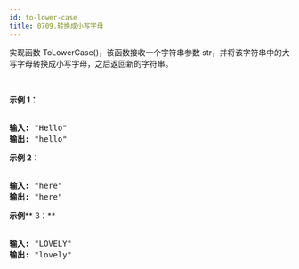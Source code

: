 ```yaml
---
id: to-lower-case
title: 0709.转换成小写字母
---
```

实现函数 ToLowerCase()，该函数接收一个字符串参数 str，并将该字符串中的大写字母转换成小写字母，之后返回新的字符串。

 

**示例 1：**


<pre><br/><strong>输入: </strong>&#34;Hello&#34;<br/><strong>输出: </strong>&#34;hello&#34;</pre>

**示例 2：**


<pre><br/><strong>输入: </strong>&#34;here&#34;<br/><strong>输出: </strong>&#34;here&#34;</pre>

**示例**** 3：**


<pre><br/><strong>输入: </strong>&#34;LOVELY&#34;<br/><strong>输出: </strong>&#34;lovely&#34;<br/></pre>

